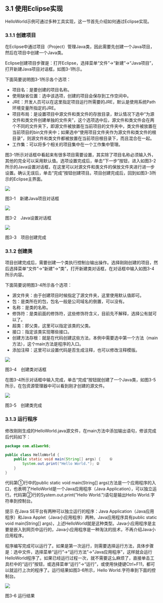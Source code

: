 ## 3.1 使用Eclipse实现

HelloWorld示例可通过多种工具实现，这一节首先介绍如何通过Eclipse实现。

### 3.1.1 创建项目

在Eclipse中通过项目（Project）管理Java类，因此需要先创建一个Java项目，然后在项目中创建一个Java类。

Eclipse创建项目步骤是：打开Eclipse，选择菜单“文件”→“新建”→“Java项目”，打开新建Java项目对话框，如图3-1所示。

下面简要说明图3-1所示各个选项：

*   项目名：是要创建的项目名称。
*   使用缺省位置：选中该选项，创建的项目会保存到工作空间中。
*   JRE：开发人员可以在这里指定项目运行所需要的JRE，默认是使用系统Path环境变量所指定的JRE。
*   项目布局：是设置项目中源文件和类文件的存放目录，默认情况下选中“为源文件和类文件创建单独的文件夹”，这个选项选中后，源文件和类文件会在两个不同的文件夹下，即源文件被放置在当前项目的文件夹中，类文件被放置在当前项目的bin文件夹中；如果选中“使用项目文件夹作为源文件和类文件的根目录”，则源文件和类文件都被放置在当前项目根目录下，而且混合在一起。
*   工作集：可以将多个相关的项目集中在一个工作集中管理。

图3-1所示对话框中看起来有很多项目需要设置，其实除了项目名称必须输入外，其他的完全可以采用默认值。选项设置完成后，单击“下一步”按钮，进入如图3-2所示的Java设置对话框，在这里可以对源文件和类文件的保放文件夹进行进一步设置。确认无误后，单击“完成”按钮创建项目。项目创建完成后，回到如图3-3所示的Eclipse主界面。

![](/assets/3-1.jpg)

图3-1　新建Java项目对话框

![](/assets/3-2.jpg)

图3-2　Java设置对话框

![](/assets/3-3.jpg)

图3-3　项目创建完成

### 3.1.2 创建类

项目创建完成后，需要创建一个类执行控制台输出操作。选择刚刚创建的项目，然后选择菜单“文件”→“新建”→“类”，打开新建类对话框，在对话框中输入如图3-4所示内容。

下面简要说明图3-4所示各个选项：

*   源文件夹：由于创建项目时候指定了源文件夹，这里使用默认值即可。
*   包：是类所在的包，包名一般是公司域名的倒置，可以没有。
*   名称：是类的名称。
*   修饰符：是类前面的修饰符，这些修饰符含义，目前先不解释，选择公有就可以了。
*   超类：即父类，这里可以指定该类的父类。
*   接口：指定该类实现哪些接口。
*   创建方法存根：就是在代码创建这些方法，本例中需要选中第一个方法（main方法），这个main方法是程序的入口。
*   添加注释：这里可以设置代码是否生成注释，也可以修改注释模版。

![](/assets/3-4.jpg)

图3-4　创建类对话框

在图3-4所示对话框中输入完成，单击“完成”按钮就创建了一个Java类，如图3-5所示，在包资源管理器中可以看到刚才创建的源文件。

![](/assets/3-5.jpg)

图3-5　创建类完成

### 3.1.3 运行程序

修改刚刚生成的HelloWorld.java源文件，在main方法中添加输出语句，修该完成后代码如下：


```java
package com.a51work6;

public class HelloWorld {
	public static void main(String[] args) {	①
		System.out.print("Hello World."); ②
	}
}
```

代码第①行中的public static void main(String[] args)方法是一个应用程序的入口，也表明了HelloWorld是一个Java应用程序（Java Application），可以独立运行。代码第②行的System.out.print(&quot;Hello World.&quot;)语句是输出Hello World.字符串到控制台。

提示 在Java SE平台有两种可以独立运行的程序：Java Application（Java应用程序）和Java Applet（Java小应用程序）两种。Java应用程序具有public static void main(String[] args)，上述HelloWorld就是这种类型。Java小应用程序是主要是嵌入到网页中运行的，Java小应用程序是一种淘汰的技术，不再介绍Java小应用程序。

程序编写完成可以运行了。如果是第一次运行，则需要选择运行方法，具体步骤是：选中文件，选择菜单“运行”→“运行方法”→“Java应用程序”，这样就会运行HelloWorld程序了。如果已经运行过程一次，就不需要这么麻烦了，直接单击工具栏中的“运行”按钮，或选择菜单“运行”→“运行”，或使用快捷键Ctrl+F11，都可以就运行上次的程序了。运行结果如图3-6所示，Hello World.字符串到下面的控制台。

![](/assets/3-6.jpg)

图3-6 运行结果